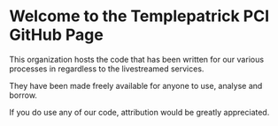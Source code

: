 # Welcome to the Templepatrick PCI GitHub Page

This organization hosts the code that has been written for our various processes in regardless to the livestreamed services.

They have been made freely available for anyone to use, analyse and borrow.

If you do use any of our code, attribution would be greatly appreciated.
